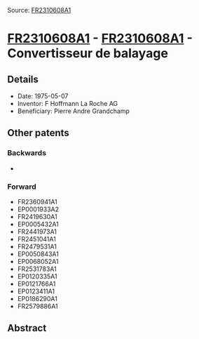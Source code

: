 Source: [FR2310608A1](https://patents.google.com/patent/FR2310608A1)

# [FR2310608A1](FR2310608A1.md) - [FR2310608A1](FR2310608A1.md) - Convertisseur de balayage

## Details

* Date: 1975-05-07
* Inventor: F Hoffmann La Roche AG
* Beneficiary: Pierre Andre Grandchamp

## Other patents

### Backwards
 * 
### Forward
 * FR2360941A1
 * EP0001933A2
 * FR2419630A1
 * EP0005432A1
 * FR2441973A1
 * FR2451041A1
 * FR2479531A1
 * EP0050843A1
 * EP0068052A1
 * FR2531783A1
 * EP0120335A1
 * EP0121766A1
 * EP0123411A1
 * EP0186290A1
 * FR2579886A1
## Abstract

